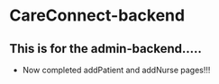 # CareConnect-backend

## This is for the admin-backend.....
- Now completed addPatient and addNurse pages!!!
